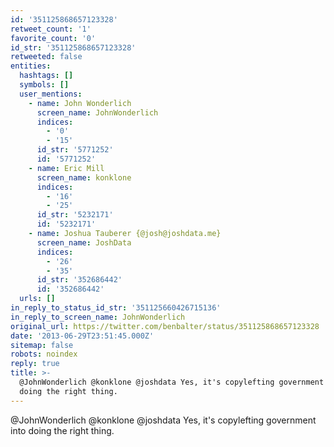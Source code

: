 ```yaml
---
id: '351125868657123328'
retweet_count: '1'
favorite_count: '0'
id_str: '351125868657123328'
retweeted: false
entities:
  hashtags: []
  symbols: []
  user_mentions:
    - name: John Wonderlich
      screen_name: JohnWonderlich
      indices:
        - '0'
        - '15'
      id_str: '5771252'
      id: '5771252'
    - name: Eric Mill
      screen_name: konklone
      indices:
        - '16'
        - '25'
      id_str: '5232171'
      id: '5232171'
    - name: Joshua Tauberer {@josh@joshdata.me}
      screen_name: JoshData
      indices:
        - '26'
        - '35'
      id_str: '352686442'
      id: '352686442'
  urls: []
in_reply_to_status_id_str: '351125660426715136'
in_reply_to_screen_name: JohnWonderlich
original_url: https://twitter.com/benbalter/status/351125868657123328
date: '2013-06-29T23:51:45.000Z'
sitemap: false
robots: noindex
reply: true
title: >-
  @JohnWonderlich @konklone @joshdata Yes, it's copylefting government into
  doing the right thing.
---
```


@JohnWonderlich @konklone @joshdata Yes, it's copylefting government into doing the right thing.